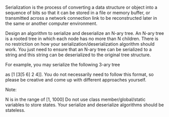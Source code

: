 Serialization is the process of converting a data structure or object into a sequence of bits so that it can be stored in a file or memory buffer, or transmitted across a network connection link to be reconstructed later in the same or another computer environment.

Design an algorithm to serialize and deserialize an N-ary tree. An N-ary tree is a rooted tree in which each node has no more than N children. There is no restriction on how your serialization/deserialization algorithm should work. You just need to ensure that an N-ary tree can be serialized to a string and this string can be deserialized to the original tree structure.

For example, you may serialize the following 3-ary tree

 



 

 

as [1 [3[5 6] 2 4]]. You do not necessarily need to follow this format, so please be creative and come up with different approaches yourself.

 

Note:

N is in the range of [1, 1000]
Do not use class member/global/static variables to store states. Your serialize and deserialize algorithms should be stateless.